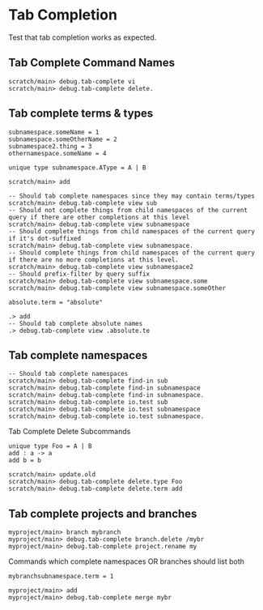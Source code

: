 # Tab Completion

Test that tab completion works as expected.

## Tab Complete Command Names

```ucm
scratch/main> debug.tab-complete vi
scratch/main> debug.tab-complete delete.
```

## Tab complete terms & types

```unison
subnamespace.someName = 1
subnamespace.someOtherName = 2
subnamespace2.thing = 3
othernamespace.someName = 4

unique type subnamespace.AType = A | B
```

```ucm:hide
scratch/main> add
```

```ucm
-- Should tab complete namespaces since they may contain terms/types
scratch/main> debug.tab-complete view sub
-- Should not complete things from child namespaces of the current query if there are other completions at this level
scratch/main> debug.tab-complete view subnamespace
-- Should complete things from child namespaces of the current query if it's dot-suffixed
scratch/main> debug.tab-complete view subnamespace.
-- Should complete things from child namespaces of the current query if there are no more completions at this level.
scratch/main> debug.tab-complete view subnamespace2
-- Should prefix-filter by query suffix
scratch/main> debug.tab-complete view subnamespace.some
scratch/main> debug.tab-complete view subnamespace.someOther
```

```unison:hide
absolute.term = "absolute"
```

```ucm
.> add
-- Should tab complete absolute names
.> debug.tab-complete view .absolute.te
```

## Tab complete namespaces

```ucm
-- Should tab complete namespaces
scratch/main> debug.tab-complete find-in sub
scratch/main> debug.tab-complete find-in subnamespace
scratch/main> debug.tab-complete find-in subnamespace.
scratch/main> debug.tab-complete io.test sub
scratch/main> debug.tab-complete io.test subnamespace
scratch/main> debug.tab-complete io.test subnamespace.
```

Tab Complete Delete Subcommands

```unison
unique type Foo = A | B
add : a -> a
add b = b
```

```ucm
scratch/main> update.old
scratch/main> debug.tab-complete delete.type Foo
scratch/main> debug.tab-complete delete.term add
```

## Tab complete projects and branches

```ucm
myproject/main> branch mybranch
myproject/main> debug.tab-complete branch.delete /mybr
myproject/main> debug.tab-complete project.rename my
```

Commands which complete namespaces OR branches should list both

```unison
mybranchsubnamespace.term = 1
```


```ucm
myproject/main> add
myproject/main> debug.tab-complete merge mybr
```
